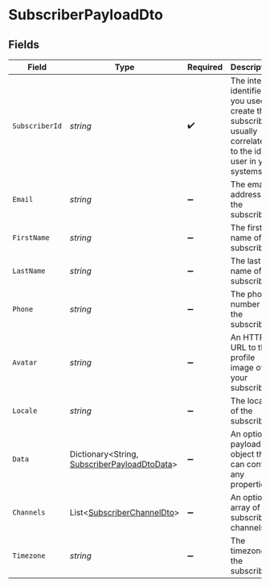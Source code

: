 # SubscriberPayloadDto


## Fields

| Field                                                                                                             | Type                                                                                                              | Required                                                                                                          | Description                                                                                                       |
| ----------------------------------------------------------------------------------------------------------------- | ----------------------------------------------------------------------------------------------------------------- | ----------------------------------------------------------------------------------------------------------------- | ----------------------------------------------------------------------------------------------------------------- |
| `SubscriberId`                                                                                                    | *string*                                                                                                          | :heavy_check_mark:                                                                                                | The internal identifier you used to create this subscriber, usually correlates to the id the user in your systems |
| `Email`                                                                                                           | *string*                                                                                                          | :heavy_minus_sign:                                                                                                | The email address of the subscriber.                                                                              |
| `FirstName`                                                                                                       | *string*                                                                                                          | :heavy_minus_sign:                                                                                                | The first name of the subscriber.                                                                                 |
| `LastName`                                                                                                        | *string*                                                                                                          | :heavy_minus_sign:                                                                                                | The last name of the subscriber.                                                                                  |
| `Phone`                                                                                                           | *string*                                                                                                          | :heavy_minus_sign:                                                                                                | The phone number of the subscriber.                                                                               |
| `Avatar`                                                                                                          | *string*                                                                                                          | :heavy_minus_sign:                                                                                                | An HTTP URL to the profile image of your subscriber.                                                              |
| `Locale`                                                                                                          | *string*                                                                                                          | :heavy_minus_sign:                                                                                                | The locale of the subscriber.                                                                                     |
| `Data`                                                                                                            | Dictionary<String, [SubscriberPayloadDtoData](../../Models/Components/SubscriberPayloadDtoData.md)>               | :heavy_minus_sign:                                                                                                | An optional payload object that can contain any properties.                                                       |
| `Channels`                                                                                                        | List<[SubscriberChannelDto](../../Models/Components/SubscriberChannelDto.md)>                                     | :heavy_minus_sign:                                                                                                | An optional array of subscriber channels.                                                                         |
| `Timezone`                                                                                                        | *string*                                                                                                          | :heavy_minus_sign:                                                                                                | The timezone of the subscriber.                                                                                   |